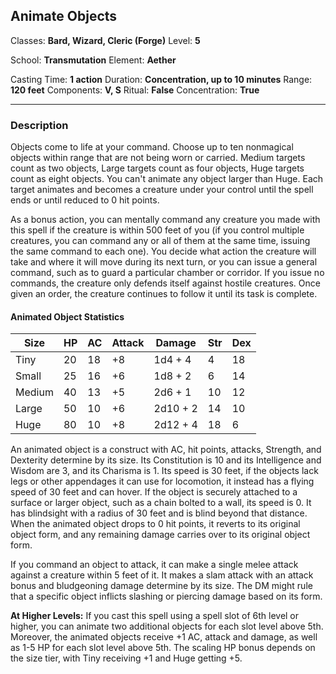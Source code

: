 ## Animate Objects

Classes: **Bard, Wizard, Cleric (Forge)**
Level: **5**

School: **Transmutation**
Element: **Aether**

Casting Time: **1 action**
Duration: **Concentration, up to 10 minutes**
Range: **120 feet**
Components: **V, S**
Ritual: **False**
Concentration: **True**

------

### Description

Objects come to life at your command. Choose up to ten nonmagical objects  within range that are not being worn or carried. Medium targets count as two objects, Large targets count as four objects, Huge targets count as eight objects. You can't animate any object larger than Huge. Each  target animates and becomes a creature under your control until the spell ends or until reduced to 0 hit points.

As a bonus action, you can mentally command any creature you made with this spell if the creature is within 500 feet of you (if you control multiple creatures, you can command any or all of them at the same time, issuing the same  command to each one). You decide what action the creature will take and  where it will move during its next turn, or you can issue a general command, such as to guard a particular chamber or corridor. If you issue  no commands, the creature only defends itself against hostile  creatures. Once given an order, the creature continues to follow it  until its task is complete.

#### Animated Object Statistics

| Size   | HP   | AC   | Attack | Damage   | Str  | Dex  |
| ------ | ---- | ---- | ------ | -------- | ---- | ---- |
| Tiny   | 20   | 18   | +8     | 1d4 + 4  | 4    | 18   |
| Small  | 25   | 16   | +6     | 1d8 + 2  | 6    | 14   |
| Medium | 40   | 13   | +5     | 2d6 + 1  | 10   | 12   |
| Large  | 50   | 10   | +6     | 2d10 + 2 | 14   | 10   |
| Huge   | 80   | 10   | +8     | 2d12 + 4 | 18   | 6    |


An  animated object is a construct with AC, hit points, attacks, Strength, and Dexterity determine by its size. Its Constitution is 10 and its  Intelligence and Wisdom are 3, and its Charisma is 1. Its speed is 30  feet, if the objects lack legs or other appendages it can use for  locomotion, it instead has a flying speed of 30 feet and can hover. If  the object is securely attached to a surface or larger object, such as a  chain bolted to a wall, its speed is 0. It has blindsight with a radius of 30 feet and is blind beyond that distance. When the animated object  drops to 0 hit points, it reverts to its original object form, and any  remaining damage carries over to its original object form.

If  you command an object to attack, it can make a single melee attack  against a creature within 5 feet of it. It makes a slam attack with an  attack bonus and bludgeoning damage determine by its size. The DM might  rule that a specific object inflicts slashing or piercing damage based  on its form.

**At Higher Levels:** If you cast this spell using a spell slot of 6th level or higher, you can animate two  additional objects for each slot level above 5th. Moreover, the animated objects receive +1 AC, attack and damage, as well as 1-5 HP for each slot level above 5th. The scaling HP bonus depends on the size tier, with Tiny receiving +1 and Huge getting +5.